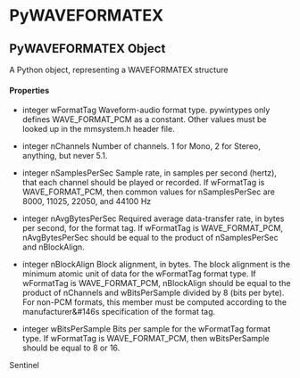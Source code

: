 # PyWAVEFORMATEX

## PyWAVEFORMATEX Object



A Python object, representing a WAVEFORMATEX structure

#### Properties

  - integer wFormatTag
    Waveform-audio format type\. pywintypes only defines WAVE\_FORMAT\_PCM as a constant\. Other values must be looked up in the mmsystem\.h header file\.

  - integer nChannels
    Number of channels\. 1 for Mono, 2 for Stereo, anything, but never 5\.1\.

  - integer nSamplesPerSec
    Sample rate, in samples per second \(hertz\), that each channel should be played or recorded\. If wFormatTag is WAVE\_FORMAT\_PCM, then common values for nSamplesPerSec are 8000, 11025, 22050, and 44100 Hz

  - integer nAvgBytesPerSec
    Required average data-transfer rate, in bytes per second, for the format tag\. If wFormatTag is WAVE\_FORMAT\_PCM, nAvgBytesPerSec should be equal to the product of nSamplesPerSec and nBlockAlign\.

  - integer nBlockAlign
    Block alignment, in bytes\. The block alignment is the minimum atomic unit of data for the wFormatTag format type\. If wFormatTag is WAVE\_FORMAT\_PCM, nBlockAlign should be equal to the product of nChannels and wBitsPerSample divided by 8 \(bits per byte\)\. For non-PCM formats, this member must be computed according to the manufacturer&\#146s specification of the format tag\.

  - integer wBitsPerSample
    Bits per sample for the wFormatTag format type\. If wFormatTag is WAVE\_FORMAT\_PCM, then wBitsPerSample should be equal to 8 or 16\. 

Sentinel
